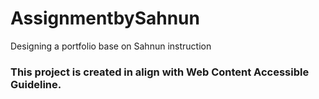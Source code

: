 # AssignmentbySahnun
Designing a portfolio base on Sahnun instruction
### This project is created in align with Web Content Accessible Guideline.